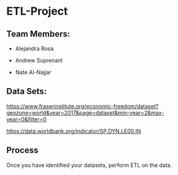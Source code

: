# ETL-Project

## Team Members:

  * Alejandra Rosa
  
  * Andrew Suprenant
  
  * Nate Al-Najjar

## Data Sets:

https://www.fraserinstitute.org/economic-freedom/dataset?geozone=world&year=2017&page=dataset&min-year=2&max-year=0&filter=0

https://data.worldbank.org/indicator/SP.DYN.LE00.IN

## Process
Once you have identified your datasets, perform ETL on the data. 

